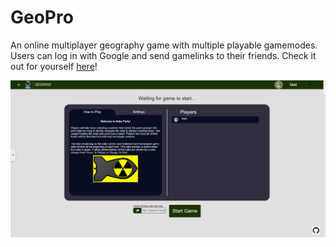 # GeoPro

An online multiplayer geography game with multiple playable gamemodes. Users can log in with Google and send gamelinks to their friends.
Check it out for yourself [here](https://geopro.herokuapp.com/)!

![](./assets/game-waiting-demo.png)
